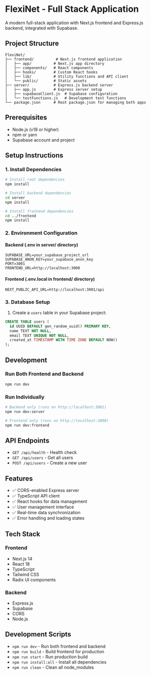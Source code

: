 # FlexiNet - Full Stack Application

A modern full-stack application with Next.js frontend and Express.js backend, integrated with Supabase.

## Project Structure

```
FlexiNet/
├── frontend/          # Next.js frontend application
│   ├── app/          # Next.js app directory
│   ├── components/   # React components
│   ├── hooks/        # Custom React hooks
│   ├── lib/          # Utility functions and API client
│   └── public/       # Static assets
├── server/           # Express.js backend server
│   ├── app.js        # Express server setup
│   ├── supabaseClient.js  # Supabase configuration
│   └── testFunctions.js   # Development test functions
└── package.json      # Root package.json for managing both apps
```

## Prerequisites

- Node.js (v18 or higher)
- npm or yarn
- Supabase account and project

## Setup Instructions

### 1. Install Dependencies

```bash
# Install root dependencies
npm install

# Install backend dependencies
cd server
npm install

# Install frontend dependencies
cd ../frontend
npm install
```

### 2. Environment Configuration

#### Backend (.env in server/ directory)
```env
SUPABASE_URL=your_supabase_project_url
SUPABASE_ANON_KEY=your_supabase_anon_key
PORT=3001
FRONTEND_URL=http://localhost:3000
```

#### Frontend (.env.local in frontend/ directory)
```env
NEXT_PUBLIC_API_URL=http://localhost:3001/api
```

### 3. Database Setup

1. Create a `users` table in your Supabase project:
```sql
CREATE TABLE users (
  id UUID DEFAULT gen_random_uuid() PRIMARY KEY,
  name TEXT NOT NULL,
  email TEXT UNIQUE NOT NULL,
  created_at TIMESTAMP WITH TIME ZONE DEFAULT NOW()
);
```

## Development

### Run Both Frontend and Backend
```bash
npm run dev
```

### Run Individually
```bash
# Backend only (runs on http://localhost:3001)
npm run dev:server

# Frontend only (runs on http://localhost:3000)
npm run dev:frontend
```

## API Endpoints

- `GET /api/health` - Health check
- `GET /api/users` - Get all users
- `POST /api/users` - Create a new user

## Features

- ✅ CORS-enabled Express server
- ✅ TypeScript API client
- ✅ React hooks for data management
- ✅ User management interface
- ✅ Real-time data synchronization
- ✅ Error handling and loading states

## Tech Stack

### Frontend
- Next.js 14
- React 18
- TypeScript
- Tailwind CSS
- Radix UI components

### Backend
- Express.js
- Supabase
- CORS
- Node.js

## Development Scripts

- `npm run dev` - Run both frontend and backend
- `npm run build` - Build frontend for production
- `npm run start` - Run production build
- `npm run install:all` - Install all dependencies
- `npm run clean` - Clean all node_modules
